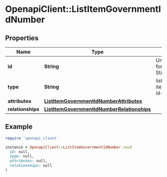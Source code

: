 # OpenapiClient::ListItemGovernmentIdNumber

## Properties

| Name | Type | Description | Notes |
| ---- | ---- | ----------- | ----- |
| **id** | **String** | Unique identifier for this list item. Starts with &#x60;ligin_&#x60;. | [optional] |
| **type** | **String** | list-item/government-id-number | [optional] |
| **attributes** | [**ListItemGovernmentIdNumberAttributes**](ListItemGovernmentIdNumberAttributes.md) |  | [optional] |
| **relationships** | [**ListItemGovernmentIdNumberRelationships**](ListItemGovernmentIdNumberRelationships.md) |  | [optional] |

## Example

```ruby
require 'openapi_client'

instance = OpenapiClient::ListItemGovernmentIdNumber.new(
  id: null,
  type: null,
  attributes: null,
  relationships: null
)
```

